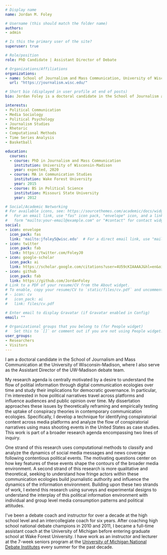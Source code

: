 ```yaml
---
# Display name
name: Jordan M. Foley

# Username (this should match the folder name)
authors:
- admin

# Is this the primary user of the site?
superuser: true

# Role/position
role: PhD Candidate | Assistant Director of Debate

# Organizations/Affiliations
organizations:
- name: School of Journalism and Mass Communication, University of Wisconsin-Madison
  url: "https://journalism.wisc.edu/"

# Short bio (displayed in user profile at end of posts)
bio: Jordan Foley is a doctoral candidate in the School of Journalism and Mass Communication at the University of Wisconsin-Madison, where he also serves as the assistant director of the UW debate team.

interests:
- Political Communication
- Media Sociology 
- Political Psychology 
- Journalism Studies
- Rhetoric
- Computational Methods
- Time Series Analysis
- Basketball

education:
  courses:
  - course: PhD in Journalism and Mass Communication
    institution: University of Wisconsin-Madison
    year: expected, 2020
  - course: MA in Communication Studies
    institution: Wake Forest University
    year: 2015
  - course: BS in Political Science
    institution: Missouri State University
    year: 2012

# Social/Academic Networking
# For available icons, see: https://sourcethemes.com/academic/docs/widgets/#icons
#   For an email link, use "fas" icon pack, "envelope" icon, and a link in the
#   form "mailto:your-email@example.com" or "#contact" for contact widget.
social:
- icon: envelope
  icon_pack: fas
  link: 'mailto:jfoley5@wisc.edu'  # For a direct email link, use "mailto:test@example.org".
- icon: twitter
  icon_pack: fab
  link: https://twitter.com/FoleyJ0
- icon: google-scholar
  icon_pack: ai
  link: https://scholar.google.com/citations?user=4U59cKIAAAAJ&hl=en&oi=ao
- icon: github
  icon_pack: fab
  link: https://github.com/JordanFoley
# Link to a PDF of your resume/CV from the About widget.
# To enable, copy your resume/CV to `static/files/cv.pdf` and uncomment the lines below.  
# - icon: cv
#   icon_pack: ai
#   link: files/cv.pdf

# Enter email to display Gravatar (if Gravatar enabled in Config)
email: ""
  
# Organizational groups that you belong to (for People widget)
#   Set this to `[]` or comment out if you are not using People widget.  
user_groups:
- Researchers
- Visitors
---
```


I am a doctoral candidate in the School of Journalism and Mass Communication at the University of Wisconsin-Madison, where I also serve as the Assistant Director of the UW-Madison debate team.

My research agenda is centrally motivated by a desire to understand the flow of politial information through digital communication ecologies over time and study their implications for democratic governance. In particular, I'm interested in how political narratives travel across platforms and influence audiences and public opinion over time. My dissertation approaches these issues by theoretically reframing and empirically testing the uptake of conspiracy theories in contemporary communication ecologies. Specifically, I develop a technique for identifying conspiratorial content across media platforms and analyze the flow of conspiratorial narratives using mass shooting events in the United States as case studies. This work is part of a broader research agenda encompassing two lines of inquiry.

One strand of this research uses computational methods to classify and analyze the dynamics of social media messages and news coverage following contentious political events. The motivating questions center on how key features of these events shape the contours of the broader media environment. A second strand of this research is more qualitative and theoretical, seeking to understand how fringe actors within these communication ecologies build journalistic authority and influence the dynamics of the information environment. Building upon these two strands of work, I extend this research using surveys and experimental designs to understand the interplay of this political information environment with individual and group level media consumption patterns and political attitudes. 

I've been a debate coach and instructor for over a decade at the high school level and an intercollegiate coach for six years. After coaching high school national debate champions in 2010 and 2011, I became a full-time assistant coach at the University of Michigan before entering graduate school at Wake Forest University. I have work as an instructor and lecturer at the 7-week seniors program at the [University of Michigan National Debate Institutes](http://m.michigandebate.com/) every summer for the past decade.
